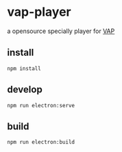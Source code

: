 # vap-player
a opensource specially player for [VAP](https://github.com/Tencent/vap)

## install
```
npm install
```

## develop
```
npm run electron:serve
```

## build
```
npm run electron:build
```

